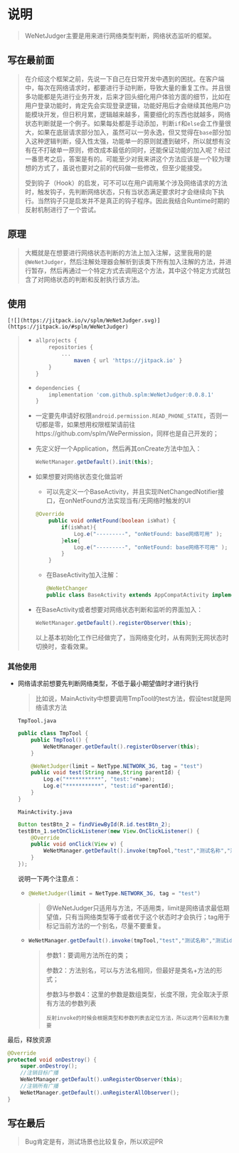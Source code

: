 # 说明

> WeNetJudger主要是用来进行网络类型判断，网络状态监听的框架。

## 写在最前面

> ​	在介绍这个框架之前，先说一下自己在日常开发中遇到的困扰。在客户端中，每次在网络请求时，都要进行手动判断，导致大量的重复工作。并且很多功能都是先进行业务开发，后来才回头细化用户体验方面的细节，比如在用户登录功能时，肯定先会实现登录逻辑，功能好用后才会继续其他用户功能模块开发，但日积月累，逻辑越来越多，需要细化的东西也就越多，网络状态判断就是一个例子。如果每处都是手动添加，判断`if`和`else`会工作量很大，如果在底层请求部分加入，虽然可以一劳永逸，但又觉得在`base`部分加入这种逻辑判断，侵入性太强，功能单一的原则就遭到破坏，所以就想有没有在不打破单一原则，修改成本最低的同时，还能保证功能的加入呢？经过一番思考之后，答案是有的。可能至少对我来讲这个方法应该是一个较为理想的方式了，虽说也要对之前的代码做一些修改，但至少能接受。
>
> ​	受到钩子（Hook）的启发，可不可以在用户调用某个涉及网络请求的方法时，触发钩子，先判断网络状态，只有当状态满足要求时才会继续向下执行。当然钩子只是启发并不是真正的钩子程序。因此我结合Runtime时期的反射机制进行了一个尝试。

## 原理

> ​	大概就是在想要进行网络状态判断的方法上加入注解，这里我用的是`@WeNetJudger`，然后注解处理器会解析到该类下所有加入注解的方法，并进行暂存，然后再通过一个特定方式去调用这个方法，其中这个特定方式就包含了对网络状态的判断和反射执行该方法。

## 使用

```
[![](https://jitpack.io/v/splm/WeNetJudger.svg)](https://jitpack.io/#splm/WeNetJudger)
```

> - ```groovy
>   allprojects {
>       repositories {
>           ...
>               maven { url 'https://jitpack.io' }
>       }
>   }
>   ```
>
> - ```groovy
>   dependencies {
>       implementation 'com.github.splm:WeNetJudger:0.0.8.1'
>   }
>   ```
>
> - 一定要先申请好权限`android.permission.READ_PHONE_STATE`，否则一切都是零，如果想用权限框架请前往https://github.com/splm/WePermission，同样也是自己开发的；
>
> - 先定义好一个Application，然后再其onCreate方法中加入：
>
>   ```java
>   WeNetManager.getDefault().init(this);
>   ```
>
> - 如果想要对网络状态变化做监听
>
>   - 可以先定义一个BaseActivity，并且实现INetChangedNotifier接口，在onNetFound方法实现当有/无网络时触发的UI
>
>   ```java
>   @Override
>       public void onNetFound(boolean isWhat) {
>           if(isWhat){
>               Log.e("---------", "onNetFound: base网络可用" );
>           }else{
>               Log.e("---------", "onNetFound: base网络不可用" );
>           }
>       }
>   ```
>
>   - 在BaseActivity加入注解：
>
>     ```java
>     @WeNetChanger
>     public class BaseActivity extends AppCompatActivity implements INetChangedNotifier
>     ```
>
>     
>
> - 在BaseActivity或者想要对网络状态判断和监听的界面加入：
>
>   ```java
>   WeNetManager.getDefault().registerObserver(this);
>   ```
>
>   以上基本初始化工作已经做完了，当网络变化时，从有网到无网状态时切换时，查看效果。

### 其他使用

- 网络请求前想要先判断网络类型，不低于最小期望值时才进行执行

  > 比如说，MainActivity中想要调用TmpTool的test方法，假设test就是网络请求方法

  `TmpTool.java`

  ```JAVA
  public class TmpTool {
      public TmpTool() {
          WeNetManager.getDefault().registerObserver(this);
      }
  
      @WeNetJudger(limit = NetType.NETWORK_3G, tag = "test")
      public void test(String name,String parentId) {
          Log.e("***********", "test:"+name);
          Log.e("***********", "test:id"+parentId);
      }
  }
  ```

  `MainActivity.java`

  ```java
  Button testBtn_2 = findViewById(R.id.testBtn_2);
  testBtn_1.setOnClickListener(new View.OnClickListener() {
      @Override
      public void onClick(View v) {
          WeNetManager.getDefault().invoke(tmpTool,"test","测试名称","测试id");
      }
  });
  ```

  说明一下两个注意点：

  - ```JAVA
    @WeNetJudger(limit = NetType.NETWORK_3G, tag = "test")
    ```

    > @WeNetJudger只适用与方法，不适用类，limit是网络请求最低期望值，只有当网络类型等于或者优于这个状态时才会执行；tag用于标记当前方法的一个别名，尽量不要重复。

  - ```java
    WeNetManager.getDefault().invoke(tmpTool,"test","测试名称","测试id");
    ```

    > 参数1：要调用方法所在的类；
    >
    > 参数2：方法别名，可以与方法名相同，但最好是类名+方法的形式；
    >
    > 参数3与参数4：这里的参数是数组类型，长度不限，完全取决于原有方法的参数列表
    >
    > `反射invoke的时候会根据类型和参数列表去定位方法，所以这两个因素较为重要`

最后，释放资源

```java
@Override
protected void onDestroy() {
    super.onDestroy();
    //注销目标广播
    WeNetManager.getDefault().unRegisterObserver(this);
    //注销所有广播
    WeNetManager.getDefault().unRegisterAllObserver();
}
```

## 写在最后

> Bug肯定是有，测试场景也比较复杂，所以欢迎PR